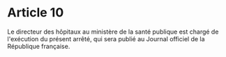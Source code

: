 # Article 10

Le directeur des hôpitaux au ministère de la santé publique est chargé de l'exécution du présent arrêté, qui sera publié au Journal officiel de la République française.
